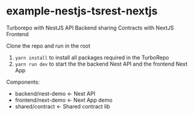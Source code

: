 # example-nestjs-tsrest-nextjs
Turborepo with NestJS API Backend sharing Contracts with NextJS Frontend

Clone the repo and run in the root
1) `yarn install` to install all packages required in the TurboRepo
2) `yarn run dev` to start the the backend Nest API and the frontend Next App

Components:
- backend/nest-demo <- Nest API
- frontend/next-demo <- Next App demo
- shared/contract <- Shared contract lib
